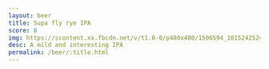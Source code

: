 ```yaml
---
layout: beer
title: Supa fly rye IPA
score: 8
img: https://scontent.xx.fbcdn.net/v/t1.0-0/p480x480/1506594_10152425240263745_7813835679026139769_n.jpg?oh=76dc60edf4bcbc62e1a75ad5016096ae&oe=58385C73
desc: A mild and interesting IPA
permalink: /beer/:title.html
---
```

